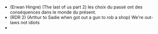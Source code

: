 - (Erwan Hingre) (The last of us part 2) les choix du passé ont des conséquences dans le monde du présent.
- (RDR 2) (Arthur to Sadie when got out a gun to rob a shop) We're out-laws not idiots
- 